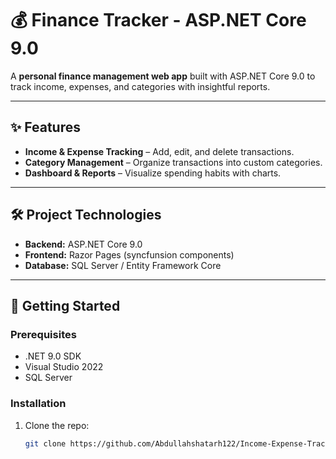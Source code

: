 # 💰 Finance Tracker - ASP.NET Core 9.0

A **personal finance management web app** built with ASP.NET Core 9.0 to track income, expenses, and categories with insightful reports.

---

## ✨ Features
- **Income & Expense Tracking** – Add, edit, and delete transactions.
- **Category Management** – Organize transactions into custom categories.
- **Dashboard & Reports** – Visualize spending habits with charts.

---

## 🛠️ Project Technologies
- **Backend:** ASP.NET Core 9.0
- **Frontend:** Razor Pages (syncfunsion components)
- **Database:** SQL Server / Entity Framework Core

---

## 🚀 Getting Started

### Prerequisites
- .NET 9.0 SDK
- Visual Studio 2022
- SQL Server

### Installation
1. Clone the repo:
   ```bash
   git clone https://github.com/Abdullahshatarh122/Income-Expense-Tracker-app.git
